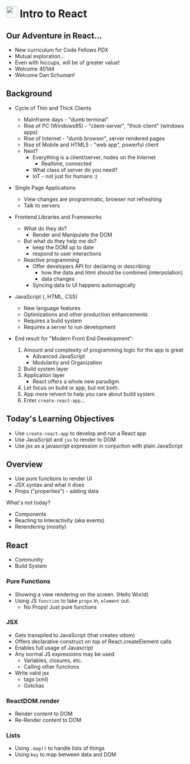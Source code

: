 <img src="https://cloud.githubusercontent.com/assets/478864/22186847/68223ce6-e0b1-11e6-8a62-0e3edc96725e.png" width=30> Intro to React
===

## Our Adventure in React...

* New curriculum for Code Fellows PDX
* Mutual exploration...
* Even with hiccups, will be of greater value!
* Welcome 401d4
* Welcome Dan Schuman!

## Background

* Cycle of Thin and Thick Clients
	* Mainframe days - "dumb terminal"
	* Rise of PC (Windows95) - "client-server", "thick-client" (windows apps)
	* Rise of Internet - "dumb browser", server rendered pages
	* Rise of Mobile and HTML5 - "web app", powerful client
	* Next?
		* Everything is a client/server, nodes on the Internet
			* Realtime, connected
		* What class of server do you need?
		* IoT - not just for humans :)

* Single Page Applications
	* View changes are programmatic, browser not refreshing
	* Talk to servers

* Frontend Libraries and Frameworks
	* What do they do?
		* Render and Manipulate the DOM
	* But what do they help me do?
		* keep the DOM up to date
		* respond to user interactions
	* Reactive programming
		* Offer developers API for declaring or describing:
			* how the data and html should be combined (interpolation)
			* data changes
		* Syncing data to UI happens automagically

* JavaScript (, HTML, CSS)
	* New language features
	* Optimizations and other production enhancements
	* Requires a build system
	* Requires a server to run development

* End result for "Modern Front End Development":
	1. Amount and complexity of programming logic for the app is great
		* Advanced JavaScript
		* Modularity and Organization
	1. Build system layer
	1. Application layer
		* React offers a whole new paradigm
	1. Let focus on build or app, but not both. 
	1. App more relvent to help you care about build system
	1. Enter `create-react-app`...


	
## Today's Learning Objectives

* Use `create-react-app` to develop and run a React app
* Use JavaScript and `jsx` to render to DOM
* Use jsx as a javascript expression in conjuction with plain JavaScript

## Overview

- Use pure functions to render UI
- JSX syntax and what it does
- Props ("properties") - adding data

What's not today?
* Components
* Reacting to Interactivity (aka events)
* Rerendering (mostly)

## React

* Community
* Build System

### Pure Functions

* Showing a view rendering on the screen. (Hello World)
* Using JS `function` to take `props` in, `element` out.
	* No Props! Just pure functions

### JSX
* Gets transpiled to JavaScript (that creates vdom)
* Offers declarative construct on top of React.createElement calls
* Enables full usage of Javascript
* Any normal JS expressions may be used
	* Variables, closures, etc.
	* Calling other functions
* Write valid jsx
	* tags (xml)
	* Gotchas

### ReactDOM.render

* Render content to DOM
* Re-Render content to DOM

### Lists

* Using `.map()` to handle lists of things
* Using `key` to map between data and DOM